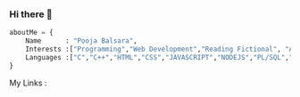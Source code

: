 ### Hi there 👋

```python
aboutMe = {
    Name      : "Pooja Balsara",
    Interests :["Programming","Web Development","Reading Fictional", "Art and Music"],
    Languages :["C","C++","HTML","CSS","JAVASCRIPT","NODEJS","PL/SQL","DBMS","Python Basic"],
}
```

My Links : 
